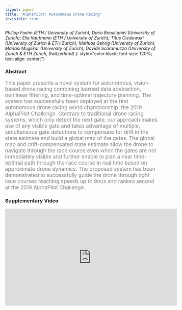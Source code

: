 ```yaml
---
layout: paper
title: "AlphaPilot: Autonomous Drone Racing"
invisible: true
---
```

*Philipp Foehn (ETH / University of Zurich); Dario Brescianini (University of Zurich); Elia Kaufmann (ETH / University of Zurich); Titus Cieslewski (University of Zurich & ETH Zurich); Mathias Gehrig (University of Zurich); Manasi Muglikar (University of Zurich); Davide Scaramuzza (University of Zurich & ETH Zurich, Switzerland)*
{: style="color:black; font-size: 120%; text-align: center;"}

### Abstract
<html><p style="color:gray; font-size: 120%; text-align: justified;">
This paper presents a novel system for autonomous, vision-based drone racing combining learned data abstraction, nonlinear filtering, and time-optimal trajectory planning.
The system has successfully been deployed at the first autonomous drone racing world championship: the 2019 AlphaPilot Challenge.
Contrary to traditional drone racing systems, which only detect the next gate, our approach makes use of any visible gate  and takes advantage of multiple, simultaneous gate detections to compensate for drift in the state estimate and build a global map of the gates.
The global map and drift-compensated state estimate allow the drone to navigate through the race course even when the gates are not immediately visible and further enable to plan a near time-optimal path through the race course in real time based on approximate drone dynamics.
The proposed system has been demonstrated to successfully guide the drone through tight race courses reaching speeds up to 8m/s and ranked second at the 2019 AlphaPilot Challenge.
</p></html>

### Supplementary Video
<iframe width="560" height="315" src="https://www.youtube.com/embed/DGjwm5PZQT8 " frameborder="0" allow="accelerometer; autoplay; encrypted-media; gyroscope; picture-in-picture" allowfullscreen></iframe>



